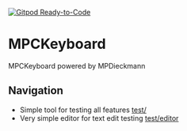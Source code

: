 [![Gitpod Ready-to-Code](https://img.shields.io/badge/Gitpod-Ready--to--Code-blue?logo=gitpod)](https://gitpod.io/#https://github.com/MPDieckmann/MPCKeyboard) 

# MPCKeyboard
MPCKeyboard powered by MPDieckmann

## Navigation
 - Simple tool for testing all features [test/](https://mpdieckmann.github.io/MPCKeyboard/test)
 - Very simple editor for text edit testing [test/editor](https://mpdieckmann.github.io/MPCKeyboard/test/editor)
